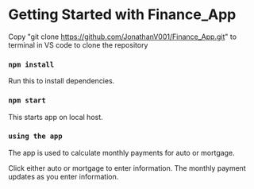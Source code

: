 # Getting Started with Finance_App
Copy "git clone https://github.com/JonathanV001/Finance_App.git" to terminal in VS code to clone the repository

### `npm install`

Run this to install dependencies.

### `npm start`

This starts app on local host.

### `using the app`
The app is used to calculate monthly payments for auto or mortgage.

Click either auto or mortgage to enter information. 
The monthly payment updates as you enter information.
